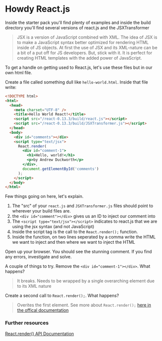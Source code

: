 # Howdy React.js

Inside the starter pack you'll find plenty of examples and inside the build directory you'll find several versions of react.js and the JSXTransformer

> JSX is a version of JavaScript combined with XML. The idea of JSX is to make a JavaScript syntax better optimized for rendering HTML inside of JS objects. At first the use of JSX and its XML-nature can be a bit of a put off for JS developers. But, stick with it. It is perfect for creating HTML templates with the added power of JavaScript.

To get a handle on getting used to React.js, let's use these files but in our own html file.

Create a file called something dull like ```hello-world.html```. Inside that file write:

```html
<!DOCTYPE html>
<html>
  <head>
    <meta charset="UTF-8" />
    <title>Hello World React!</title>
    <script src="/react-0.13.3/build/react.js"></script>
    <script src="/react-0.13.3/build/JSXTransformer.js"></script>
  </head>
  <body>
    <div id="comments"></div>
    <script type="text/jsx">
      React.render(
        <div id="comment-1">
          <h1>Hello, world!</h1>
          <p>by Andrew Duckworth</p>
        </div>,
        document.getElementById('comments')
      );
    </script>
  </body>
</html>
```

Few things going on here, let's explain.

1. The "src" of your ```react.js``` and ```JSXTransformer.js``` files should point to wherever your build files are.
2. the ```<div id="comment"></div>``` gives us an ID to inject our comment into
3. The ```<script type="text/jsx"></script>``` indicates to react.js that we are using the jsx syntax (and not JavaScript)
4. Inside the script tag is the call to the ```React.render();``` function.
5. Inside the function, on two lines seperated by a comma write the HTML we want to inject and then where we want to inject the HTML

Open up your browser. You should see the stunning comment. If you find any errors, investigate and solve.

A couple of things to try. Remove the ```<div id="comment-1"></div>```. What happens?

> It breaks. Needs to be wrapped by a single overarching element due to its XML nature

Create a second call to ```React.render();```. What happens?

> Overites the first element. See more about ```React.render();``` [here in the offical documentation](http://facebook.github.io/react/docs/top-level-api.html#react.render)

### Further resources

[React.render() API Documentation](http://facebook.github.io/react/docs/top-level-api.html#react.render) 